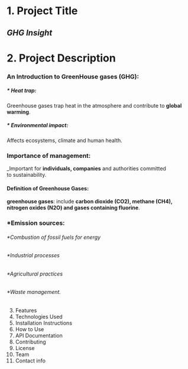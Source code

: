 # 1. Project Title 
## *GHG Insight*   
# 2. Project Description 
###    An Introduction to GreenHouse gases (GHG):
##### * *Heat trap*:  
   Greenhouse gases trap heat in the atmosphere and contribute to **global warming**.
##### * *Environmental impact*: 
   Affects ecosystems, climate and human health.
### Importance of management: 
_Important for **individuals, companies** and authorities committed to sustainability.
#### Definition of Greenhouse Gases:
**greenhouse gases**: include **carbon dioxide (CO2), methane (CH4), nitrogen oxides (N2O) and gases containing fluorine**.
### *Emission sources:
###### *Combustion of fossil fuels for energy
###### *Industrial processes
###### *Agricultural practices
###### *Waste management.
3. Features
4. Technologies Used
5. Installation Instructions
6. How to Use
7. API Documentation
8. Contributing
9. License
10. Team
11. Contact info
